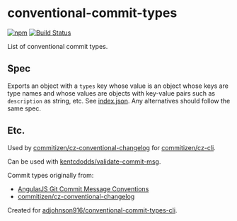 # conventional-commit-types

[![npm](https://img.shields.io/npm/v/conventional-commit-types.svg?maxAge=2592000)](https://www.npmjs.com/package/conventional-commit-types)
[![Build Status](https://img.shields.io/travis/adjohnson916/conventional-commit-types.svg?maxAge=2592000)](https://travis-ci.org/adjohnson916/conventional-commit-types)

List of conventional commit types.

## Spec

Exports an object with a `types` key whose value is an object whose keys are type names and whose values are objects with key-value pairs such as `description` as string, etc. See [index.json](index.json). Any alternatives should follow the same spec.

## Etc.

Used by [commitizen/cz-conventional-changelog](https://github.com/commitizen/cz-conventional-changelog) for [commitizen/cz-cli](https://github.com/commitizen/cz-cli).

Can be used with [kentcdodds/validate-commit-msg](https://github.com/kentcdodds/validate-commit-msg#types).

Commit types originally from:
* [AngularJS Git Commit Message Conventions](https://docs.google.com/document/d/1QrDFcIiPjSLDn3EL15IJygNPiHORgU1_OOAqWjiDU5Y/edit#heading=h.8gbcep5xnw19)
* [commitizen/cz-conventional-changelog](https://github.com/commitizen/cz-conventional-changelog)

Created for [adjohnson916/conventional-commit-types-cli](https://github.com/adjohnson916/conventional-commit-types-cli).
